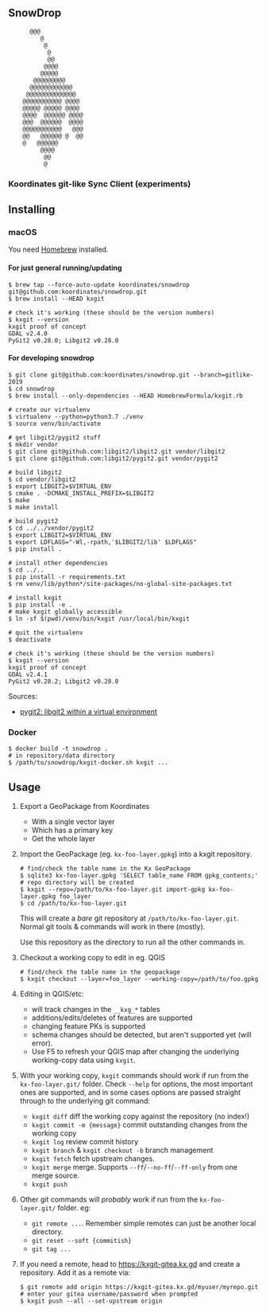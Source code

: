 SnowDrop
--------
```
      @@@
         @
          @
           @
           @@
          @@@@
         @@@@@
       @@@@@@@@@
      @@@@@@@@@@@@
     @@@@@@@@@@@@@@
    @@@@@@@@@@@ @@@@
    @@@@@ @@@@@ @@@@
    @@@@  @@@@@@ @@@@
    @@@  @@@@@@  @@@@
    @@@@@@@@@@@   @@@
    @@   @@@@@@ @  @@
    @   @@@@@@
         @@@@
          @@
          @
```

### Koordinates git-like Sync Client (experiments)

## Installing

### macOS

You need [Homebrew](https://brew.sh/) installed.

#### For just general running/updating
```console
$ brew tap --force-auto-update koordinates/snowdrop git@github.com:koordinates/snowdrop.git
$ brew install --HEAD kxgit

# check it's working (these should be the version numbers)
$ kxgit --version
kxgit proof of concept
GDAL v2.4.0
PyGit2 v0.28.0; Libgit2 v0.28.0
```

#### For developing snowdrop
```
$ git clone git@github.com:koordinates/snowdrop.git --branch=gitlike-2019
$ cd snowdrop
$ brew install --only-dependencies --HEAD HomebrewFormula/kxgit.rb

# create our virtualenv
$ virtualenv --python=python3.7 ./venv
$ source venv/bin/activate

# get libgit2/pygit2 stuff
$ mkdir vendor
$ git clone git@github.com:libgit2/libgit2.git vendor/libgit2
$ git clone git@github.com:libgit2/pygit2.git vendor/pygit2

# build libgit2
$ cd vendor/libgit2
$ export LIBGIT2=$VIRTUAL_ENV
$ cmake . -DCMAKE_INSTALL_PREFIX=$LIBGIT2
$ make
$ make install

# build pygit2
$ cd ../../vendor/pygit2
$ export LIBGIT2=$VIRTUAL_ENV
$ export LDFLAGS="-Wl,-rpath,'$LIBGIT2/lib' $LDFLAGS"
$ pip install .

# install other dependencies
$ cd ../..
$ pip install -r requirements.txt
$ rm venv/lib/python*/site-packages/no-global-site-packages.txt

# install kxgit
$ pip install -e .
# make kxgit globally accessible
$ ln -sf $(pwd)/venv/bin/kxgit /usr/local/bin/kxgit

# quit the virtualenv
$ deactivate

# check it's working (these should be the version numbers)
$ kxgit --version
kxgit proof of concept
GDAL v2.4.1
PyGit2 v0.28.2; Libgit2 v0.28.0
```

Sources:
* [pygit2: libgit2 within a virtual environment](https://www.pygit2.org/install.html#libgit2-within-a-virtual-environment)

### Docker

```console
$ docker build -t snowdrop .
# in repository/data directory
$ /path/to/snowdrop/kxgit-docker.sh kxgit ...
```

## Usage

1. Export a GeoPackage from Koordinates
   * With a single vector layer
   * Which has a primary key
   * Get the whole layer
2. Import the GeoPackage (eg. `kx-foo-layer.gpkg`) into a kxgit repository.
   ```console
   # find/check the table name in the Kx GeoPackage
   $ sqlite3 kx-foo-layer.gpkg 'SELECT table_name FROM gpkg_contents;'
   # repo directory will be created
   $ kxgit --repo=/path/to/kx-foo-layer.git import-gpkg kx-foo-layer.gpkg foo_layer
   $ cd /path/to/kx-foo-layer.git
   ```
   This will create a _bare_ git repository at `/path/to/kx-foo-layer.git`. Normal git tools & commands will work in there (mostly).

   Use this repository as the directory to run all the other commands in.
3. Checkout a working copy to edit in eg. QGIS
   ```console
   # find/check the table name in the geopackage
   $ kxgit checkout --layer=foo_layer --working-copy=/path/to/foo.gpkg
   ```
4. Editing in QGIS/etc:
   * will track changes in the `__kxg_*` tables
   * additions/edits/deletes of features are supported
   * changing feature PKs is supported
   * schema changes should be detected, but aren't supported yet (will error).
   * Use F5 to refresh your QGIS map after changing the underlying working-copy data using `kxgit`.
6. With your working copy, `kxgit` commands should work if run from the `kx-foo-layer.git/` folder. Check `--help` for options, the most important ones are supported, and in some cases options are passed straight through to the underlying git command:
    * `kxgit diff` diff the working copy against the repository (no index!)
    * `kxgit commit -m {message}` commit outstanding changes from the working copy
    * `kxgit log` review commit history
    * `kxgit branch` & `kxgit checkout -b` branch management
    * `kxgit fetch` fetch upstream changes.
    * `kxgit merge` merge. Supports `--ff`/`--no-ff`/`--ff-only` from one merge source.
    * `kxgit push`
7. Other git commands will _probably_ work if run from the `kx-foo-layer.git/` folder. eg:
    * `git remote ...`. Remember simple remotes can just be another local directory.
    * `git reset --soft {commitish}`
    * `git tag ...`
8. If you need a remote, head to https://kxgit-gitea.kx.gd and create a repository. Add it as a remote via:
   ```console
   $ git remote add origin https://kxgit-gitea.kx.gd/myuser/myrepo.git
   # enter your gitea username/password when prompted
   $ kxgit push --all --set-upstream origin
   ```
